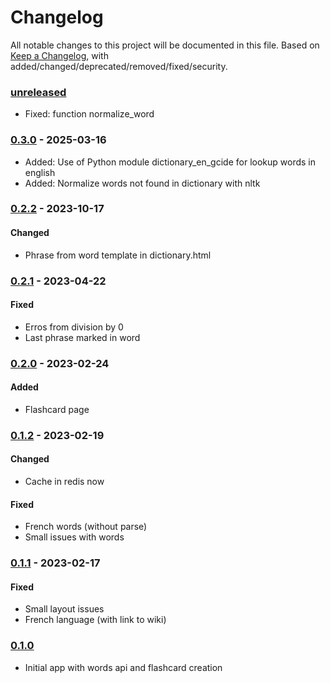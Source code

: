 # Changelog

All notable changes to this project will be documented in this file. Based on [Keep a Changelog](https://keepachangelog.com/en/1.0.0/), with added/changed/deprecated/removed/fixed/security.

### [unreleased]
* Fixed: function normalize_word

### [0.3.0] - 2025-03-16
* Added: Use of Python module dictionary_en_gcide for lookup words in english
* Added: Normalize words not found in dictionary with nltk

### [0.2.2] - 2023-10-17

#### Changed
- Phrase from word template in dictionary.html

### [0.2.1] - 2023-04-22

#### Fixed
- Erros from division by 0
- Last phrase marked in word

### [0.2.0] - 2023-02-24

#### Added
* Flashcard page

### [0.1.2] - 2023-02-19

#### Changed
- Cache in redis now

#### Fixed
- French words (without parse)
- Small issues with words

### [0.1.1] - 2023-02-17
#### Fixed
- Small layout issues
- French language (with link to wiki)

### [0.1.0]

- Initial app with words api and flashcard creation

[unreleased]: https://github.com/leafarlins/gokopa/compare/v0.3.1...HEAD
[0.3.1]: https://github.com/leafarlins/lang/compare/v0.3.0..0.3.1/
[0.3.0]: https://github.com/leafarlins/lang/compare/v0.2.2..0.3.0/
[0.2.2]: https://github.com/leafarlins/lang/compare/v0.2.1..0.2.2/
[0.2.1]: https://github.com/leafarlins/lang/compare/v0.2.0..0.2.1/
[0.2.0]: https://github.com/leafarlins/lang/compare/v0.1.2..0.2.0/
[0.1.2]: https://github.com/leafarlins/lang/compare/v0.1.1..0.1.2/
[0.1.1]: https://github.com/leafarlins/lang/compare/v0.1.0..0.1.1/
[0.1.0]: https://github.com/leafarlins/gokopa/releases/tag/v0.1.0